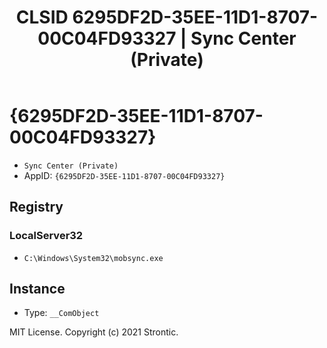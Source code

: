 ﻿---
title: "CLSID 6295DF2D-35EE-11D1-8707-00C04FD93327 | Sync Center (Private)"
excerpt: What is COM-Object CLSID 6295DF2D-35EE-11D1-8707-00C04FD93327?
---

# {6295DF2D-35EE-11D1-8707-00C04FD93327}

* `Sync Center (Private)`
* AppID: `{6295DF2D-35EE-11D1-8707-00C04FD93327}`

## Registry


### LocalServer32

* `C:\Windows\System32\mobsync.exe`

## Instance

* Type: `__ComObject`

MIT License. Copyright (c) 2021 Strontic.


